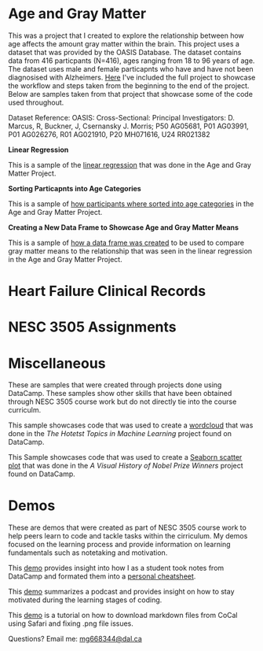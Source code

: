 # Age and Gray Matter 

This was a project that I created to explore the relationship between how age affects the amount gray matter within the brain. This project uses  a dataset that was provided by the OASIS Database. The dataset contains data from 416 particpants (N=416), ages ranging from 18 to 96 years of age. The dataset uses male and female particapnts who have and have not been diagnosised with Alzheimers. [Here](age_gray_matter_volume.md) I've included the full project to showcase the workflow and steps taken from the beginning to the end of the project. Below are samples taken from that project that showcase some of the code used throughout. 

Dataset Reference: OASIS: Cross-Sectional: Principal Investigators: D. Marcus, R, Buckner, J, Csernansky J. Morris; P50 AG05681, P01 AG03991, P01 AG026276, R01 AG021910, P20 MH071616, U24 RR021382

**Linear Regression** 

This is a sample of the [linear regression](linear_regression_agm.md) that was done in the Age and Gray Matter Project. 

**Sorting Particapnts into Age Categories**

This is a sample of [how participants where sorted into age categories](bin_participants.md) in the Age and Gray Matter Project. 

**Creating a New Data Frame to Showcase Age and Gray Matter Means**

This is a sample of [how a data frame was created](new_dataframe_agm.md) to be used to compare gray matter means to the relationship that was seen in the linear regression in the Age and Gray Matter Project.

# Heart Failure Clinical Records

# NESC 3505 Assignments

# Miscellaneous
These are samples that were created through projects done using DataCamp. These samples show other skills that have been obtained through NESC 3505 course work but do not directly tie into the course curriculm.

This sample showcases code that was used to create a [wordcloud](wordcloud.md) that was done in the *The Hotetst Topics in Machine Learning* project found on DataCamp.

This Sample showcases code that was used to create a [Seaborn scatter plot](age_nobel_winners-3.md) that was done in the *A Visual History of Nobel Prize Winners* project found on DataCamp.

# Demos
These are demos that were created as part of NESC 3505 course work to help peers learn to code and tackle tasks within the cirriculum. My demos focused on the learning process and provide information on learning fundamentals such as notetaking and motivation. 

This [demo](taking_notes.pdf) provides insight into how I as a student took notes from DataCamp and formated them into a [personal cheatsheet](matplotlib_notes.pdf).

This [demo](motivation.pdf) summarizes a podcast and provides insight on how to stay motivated during the learning stages of coding. 

This [demo](downloading_markdown.pdf) is a tutorial on how to download markdown files from CoCal using Safari and fixing .png file issues. 
 












Questions? Email me:
[mg668344@dal.ca](mailto:mg668344@dal.ca)
